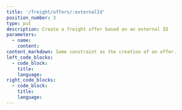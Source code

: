 ```yaml
---
title: '/freight/offers/:externalId'
position_number: 3
type: put
description: Create a freight offer based on an external ID
parameters:
  - name:
    content:
content_markdown: Same constraint as the creation of an offer.
left_code_blocks:
  - code_block:
    title:
    language:
right_code_blocks:
  - code_block:
    title:
    language:
---
```

